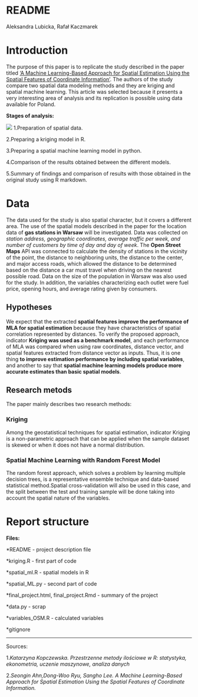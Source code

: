 README
================
Aleksandra Lubicka, Rafał Kaczmarek

Introduction
============

The purpose of this paper is to replicate the study described in the
paper titled [‘A Machine Learning-Based Approach for Spatial Estimation
Using the Spatial Features of Coordinate
Information’](https://www.mdpi.com/2220-9964/9/10/587). The authors of
the study compare two spatial data modeling methods and they are kriging
and spatial machine learning. This article was selected because it
presents a very interesting area of analysis and its replication is
possible using data available for Poland.

**Stages of analysis:**

![](https://www.mdpi.com/ijgi/ijgi-09-00587/article_deploy/html/images/ijgi-09-00587-g001.png)
1.Preparation of spatial data.

2.Preparing a kriging model in R.

3.Preparing a spatial machine learning model in python.

4.Comparison of the results obtained between the different models.

5.Summary of findings and comparison of results with those obtained in
the original study using R markdown.

Data
====

The data used for the study is also spatial character, but it covers a
different area. The use of the spatial models described in the paper for
the location data of **gas stations in Warsaw** will be investigated.
Data was collected on *station address, geographic coordinates, average
traffic per week, and number of customers by time of day and day of
week*. The **Open Street Maps** API was connected to calculate the
density of stations in the vicinity of the point, the distance to
neighboring units, the distance to the center, and major access roads,
which allowed the distance to be determined based on the distance a car
must travel when driving on the nearest possible road. Data on the size
of the population in Warsaw was also used for the study. In addition,
the variables characterizing each outlet were fuel price, opening hours,
and average rating given by consumers.

Hypotheses
----------

We expect that the extracted **spatial features improve the performance
of MLA for spatial estimation** because they have characteristics of
spatial correlation represented by distances. To verify the proposed
approach, indicator **Kriging was used as a benchmark model**, and each
performance of MLA was compared when using raw coordinates, distance
vector, and spatial features extracted from distance vector as inputs.
Thus, it is one thing **to improve estimation performance by including
spatial variables**, and another to say that **spatial machine learning
models produce more accurate estimates than basic spatial models**.

Research metods
---------------

The paper mainly describes two research methods:

### Kriging

Among the geostatistical techniques for spatial estimation, indicator
Kriging is a non-parametric approach that can be applied when the sample
dataset is skewed or when it does not have a normal distribution.

### Spatial Machine Learning with Random Forest Model

The random forest approach, which solves a problem by learning multiple
decision trees, is a representative ensemble technique and data-based
statistical method.Spatial cross-validation will also be used in this
case, and the split between the test and training sample will be done
taking into account the spatial nature of the variables.

Report structure
================

**Files:**

\*README - project description file

\*kriging.R - first part of code

\*spatial_ml.R - spatial models in R

\*spatial_ML.py - second part of code

\*final_project.html, final_project.Rmd - summary of the project

\*data.py - scrap

\*variables_OSM.R - calculated variables

\*gitignore

------------------------------------------------------------------------

Sources:

1.*Katarzyna Kopczewska. Przestrzenne metody ilościowe w R: statystyka,
ekonometria, uczenie maszynowe, analiza danych*

2.*Seongin Ahn,Dong-Woo Ryu, Sangho Lee. A Machine Learning-Based
Approach for Spatial Estimation Using the Spatial Features of Coordinate
Information.*
